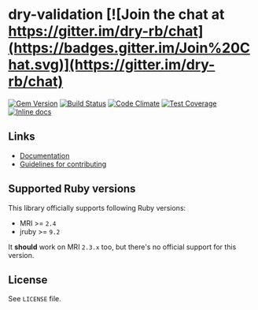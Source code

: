 [gem]: https://rubygems.org/gems/dry-validation
[travis]: https://travis-ci.org/dry-rb/dry-validation
[codeclimate]: https://codeclimate.com/github/dry-rb/dry-validation
[coveralls]: https://coveralls.io/r/dry-rb/dry-validation
[inchpages]: http://inch-ci.org/github/dry-rb/dry-validation

# dry-validation [![Join the chat at https://gitter.im/dry-rb/chat](https://badges.gitter.im/Join%20Chat.svg)](https://gitter.im/dry-rb/chat)

[![Gem Version](https://badge.fury.io/rb/dry-validation.svg)][gem]
[![Build Status](https://travis-ci.org/dry-rb/dry-validation.svg?branch=master)][travis]
[![Code Climate](https://codeclimate.com/github/dry-rb/dry-validation/badges/gpa.svg)][codeclimate]
[![Test Coverage](https://codeclimate.com/github/dry-rb/dry-validation/badges/coverage.svg)][codeclimate]
[![Inline docs](http://inch-ci.org/github/dry-rb/dry-validation.svg?branch=master)][inchpages]

## Links

* [Documentation](http://dry-rb.org/gems/dry-validation)
* [Guidelines for contributing](CONTRIBUTING.md)

## Supported Ruby versions

This library officially supports following Ruby versions:

* MRI >= `2.4`
* jruby >= `9.2`

It **should** work on MRI `2.3.x` too, but there's no official support for this version.

## License

See `LICENSE` file.
